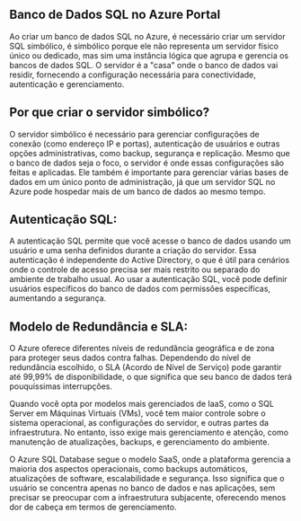 ## Banco de Dados SQL no Azure Portal 
Ao criar um banco de dados SQL no Azure, é necessário criar um servidor SQL simbólico, é simbólico porque ele não representa um servidor físico único ou dedicado, mas sim uma instância lógica que agrupa e gerencia os bancos de dados SQL. 
O servidor é a "casa" onde o banco de dados vai residir, fornecendo a configuração necessária para conectividade, autenticação e gerenciamento.

## Por que criar o servidor simbólico?
O servidor simbólico é necessário para gerenciar configurações de conexão (como endereço IP e portas), autenticação de usuários e outras opções administrativas, como backup, segurança e replicação. 
Mesmo que o banco de dados seja o foco, o servidor é onde essas configurações são feitas e aplicadas.
Ele também é importante para gerenciar várias bases de dados em um único ponto de administração, já que um servidor SQL no Azure pode hospedar mais de um banco de dados ao mesmo tempo.

## Autenticação SQL:
A autenticação SQL permite que você acesse o banco de dados usando um usuário e uma senha definidos durante a criação do servidor. Essa autenticação é independente do Active Directory, o que é útil para cenários onde o controle de acesso precisa ser mais restrito ou separado do ambiente de trabalho usual.
Ao usar a autenticação SQL, você pode definir usuários específicos do banco de dados com permissões específicas, aumentando a segurança.

## Modelo de Redundância e SLA:
O Azure oferece diferentes níveis de redundância geográfica e de zona para proteger seus dados contra falhas. 
Dependendo do nível de redundância escolhido, o SLA (Acordo de Nível de Serviço) pode garantir até 99,99% de disponibilidade, o que significa que seu banco de dados terá pouquíssimas interrupções.

Quando você opta por modelos mais gerenciados de IaaS, como o SQL Server em Máquinas Virtuais (VMs), você tem maior controle sobre o sistema operacional, as configurações do servidor, e outras partes da infraestrutura. No entanto, isso exige mais gerenciamento e atenção, como manutenção de atualizações, backups, e gerenciamento do ambiente.

O Azure SQL Database segue o modelo SaaS, onde a plataforma gerencia a maioria dos aspectos operacionais, como backups automáticos, atualizações de software, escalabilidade e segurança. Isso significa que o usuário se concentra apenas no banco de dados e nas aplicações, sem precisar se preocupar com a infraestrutura subjacente, oferecendo menos dor de cabeça em termos de gerenciamento.
